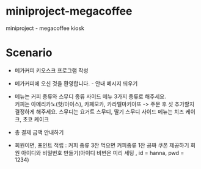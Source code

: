 # miniproject-megacoffee
miniproject - megacoffee kiosk

# Scenario
- 메가커피 키오스크 프로그램 작성
- 메가커피에 오신 것을 환영합니다. - 안내 메시지 띄우기

- 메뉴는 커피 종류와 스무디 종류 사이드 메뉴 3가지 종류로 해주세요.    
     커피는 아메리카노(핫/아이스), 카페모카, 카라멜마키아또 
      -> 주문 후 샷 추가할지 결정하게 해주세요. 
     스무디는 요거트 스무디, 딸기 스무디
     사이드 메뉴는 치즈 케이크, 초코 케이크 
- 총 결제 금액 안내하기 
- 회원이면, 포인트 적립 : 커피 종류 3잔 먹으면 커피종류 1잔 공짜 쿠폰 제공하기
     회원 아이디와 비밀번호 만들기(아이디 비번은 미리 세팅 , id = hanna, pwd = 1234)
